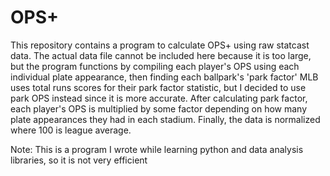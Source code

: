 # OPS+

This repository contains a program to calculate OPS+ using raw statcast data. The actual data file cannot be included here because it is too large, but the program functions by compiling each player's OPS using each individual plate appearance, then finding each ballpark's 'park factor'
MLB uses total runs scores for their park factor statistic, but I decided to use park OPS instead since it is more accurate. After calculating park factor, each player's OPS is multiplied by some factor depending on how many plate appearances they had in each stadium. Finally, the data is 
normalized where 100 is league average.

Note: This is a program I wrote while learning python and data analysis libraries, so it is not very efficient

